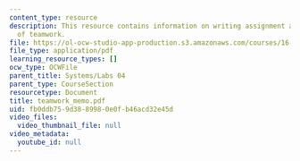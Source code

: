 ```yaml
---
content_type: resource
description: This resource contains information on writing assignment addressing issues
  of teamwork.
file: https://ol-ocw-studio-app-production.s3.amazonaws.com/courses/16-01-unified-engineering-i-ii-iii-iv-fall-2005-spring-2006/fb0ddb759d3889980e0fb46acd32e45d_teamwork_memo.pdf
file_type: application/pdf
learning_resource_types: []
ocw_type: OCWFile
parent_title: Systems/Labs 04
parent_type: CourseSection
resourcetype: Document
title: teamwork_memo.pdf
uid: fb0ddb75-9d38-8998-0e0f-b46acd32e45d
video_files:
  video_thumbnail_file: null
video_metadata:
  youtube_id: null
---
```

